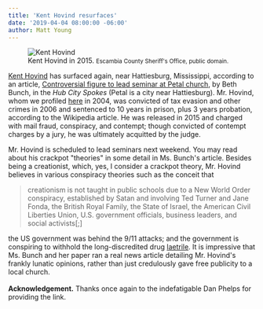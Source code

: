 ```yaml
---
title: 'Kent Hovind resurfaces'
date: '2019-04-04 08:00:00 -06:00'
author: Matt Young
---
```

<figure>
<img src="{{ site.baseurl }}/uploads/2019/Hovind_Mug_600.jpg" alt="Kent Hovind"/>
<figcaption>
Kent Hovind in 2015. <small>Escambia County Sheriff's Office, public domain.</small>
</figcaption>
</figure>

<a href="https://en.wikipedia.org/wiki/Kent_Hovind">Kent Hovind</a> has surfaced again, near Hattiesburg, Mississippi, according to an article, <a href="https://www.hubcityspokes.com/news-petal-social-community-calendar/controversial-figure-lead-seminar-petal-church">Controversial figure to lead seminar at Petal church</a>, by Beth Bunch, in the <i>Hub City Spokes</i> (Petal is a city near Hattiesburg). Mr. Hovind, whom we profiled <a href="https://pandasthumb.org/archives/2004/08/kent-hovind-and.html">here</a> in 2004, was convicted of tax evasion and other crimes in 2006 and sentenced to 10 years in prison, plus 3 years probation, according to the Wikipedia article. He was released in 2015 and charged with mail fraud, conspiracy, and contempt; though convicted of contempt charges by a jury, he was ultimately acquitted by the judge.

Mr. Hovind is scheduled to lead seminars next weekend. You may read about his crackpot "theories" in some detail in Ms. Bunch's article. Besides being a creationist, which, yes, I consider a crackpot theory, Mr. Hovind believes in various conspiracy theories such as the conceit that 

<blockquote>creationism is not taught in public schools due to a New World Order conspiracy, established by Satan and involving Ted Turner and Jane Fonda, the British Royal Family, the State of Israel, the American Civil Liberties Union, U.S. government officials, business leaders, and social activists[;]</blockquote>

the US government was behind the 9/11 attacks; and the government is conspiring to withhold the long-discredited drug <a href="https://en.wikipedia.org/wiki/Amygdalin#Laetrile">laetrile</a>. It is impressive that Ms. Bunch and her paper ran a real news article detailing Mr. Hovind's frankly lunatic opinions, rather than just credulously gave free publicity to a local church.
<br/><br/>
<strong>Acknowledgement.</strong> Thanks once again to the indefatigable Dan Phelps for providing the link.




